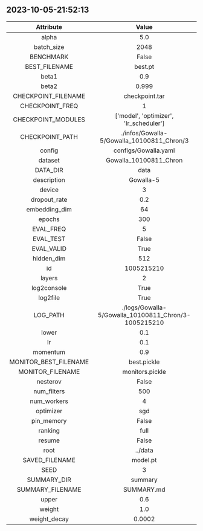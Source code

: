 
## 2023-10-05-21:52:13 


|  Attribute   |   Value   |
| :-------------: | :-----------: |
|  alpha  |   5.0    |
|  batch_size  |   2048    |
|  BENCHMARK  |   False    |
|  BEST_FILENAME  |   best.pt    |
|  beta1  |   0.9    |
|  beta2  |   0.999    |
|  CHECKPOINT_FILENAME  |   checkpoint.tar    |
|  CHECKPOINT_FREQ  |   1    |
|  CHECKPOINT_MODULES  |   ['model', 'optimizer', 'lr_scheduler']    |
|  CHECKPOINT_PATH  |   ./infos/Gowalla-5/Gowalla_10100811_Chron/3    |
|  config  |   configs/Gowalla.yaml    |
|  dataset  |   Gowalla_10100811_Chron    |
|  DATA_DIR  |   data    |
|  description  |   Gowalla-5    |
|  device  |   3    |
|  dropout_rate  |   0.2    |
|  embedding_dim  |   64    |
|  epochs  |   300    |
|  EVAL_FREQ  |   5    |
|  EVAL_TEST  |   False    |
|  EVAL_VALID  |   True    |
|  hidden_dim  |   512    |
|  id  |   1005215210    |
|  layers  |   2    |
|  log2console  |   True    |
|  log2file  |   True    |
|  LOG_PATH  |   ./logs/Gowalla-5/Gowalla_10100811_Chron/3-1005215210    |
|  lower  |   0.1    |
|  lr  |   0.1    |
|  momentum  |   0.9    |
|  MONITOR_BEST_FILENAME  |   best.pickle    |
|  MONITOR_FILENAME  |   monitors.pickle    |
|  nesterov  |   False    |
|  num_filters  |   500    |
|  num_workers  |   4    |
|  optimizer  |   sgd    |
|  pin_memory  |   False    |
|  ranking  |   full    |
|  resume  |   False    |
|  root  |   ../data    |
|  SAVED_FILENAME  |   model.pt    |
|  SEED  |   3    |
|  SUMMARY_DIR  |   summary    |
|  SUMMARY_FILENAME  |   SUMMARY.md    |
|  upper  |   0.6    |
|  weight  |   1.0    |
|  weight_decay  |   0.0002    |
